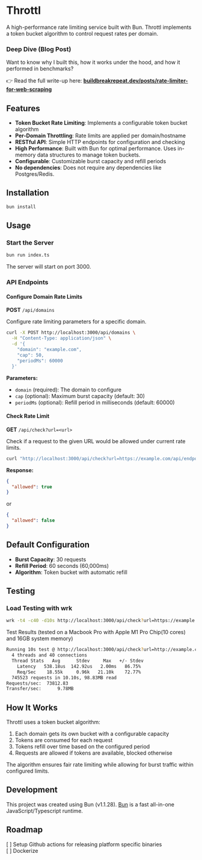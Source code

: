 # Throttl

A high-performance rate limiting service built with Bun. Throttl implements a token bucket algorithm to control request rates per domain.

### Deep Dive (Blog Post)

Want to know why I built this, how it works under the hood, and how it performed in benchmarks?

👉 Read the full write-up here: [**buildbreakrepeat.dev/posts/rate-limiter-for-web-scraping**](https://buildbreakrepeat.dev/posts/rate-limiter-for-web-scraping/)

## Features

- **Token Bucket Rate Limiting**: Implements a configurable token bucket algorithm
- **Per-Domain Throttling**: Rate limits are applied per domain/hostname
- **RESTful API**: Simple HTTP endpoints for configuration and checking
- **High Performance**: Built with Bun for optimal performance. Uses in-memory data structures to manage token buckets.
- **Configurable**: Customizable burst capacity and refill periods
- **No dependencies**: Does not require any dependencies like Postgres/Redis.

## Installation

```bash
bun install
```

## Usage

### Start the Server

```bash
bun run index.ts
```

The server will start on port 3000.

### API Endpoints

#### Configure Domain Rate Limits

**POST** `/api/domains`

Configure rate limiting parameters for a specific domain.

```bash
curl -X POST http://localhost:3000/api/domains \
  -H "Content-Type: application/json" \
  -d '{
    "domain": "example.com",
    "cap": 50,
    "periodMs": 60000
  }'
```

**Parameters:**

- `domain` (required): The domain to configure
- `cap` (optional): Maximum burst capacity (default: 30)
- `periodMs` (optional): Refill period in milliseconds (default: 60000)

#### Check Rate Limit

**GET** `/api/check?url=<url>`

Check if a request to the given URL would be allowed under current rate limits.

```bash
curl "http://localhost:3000/api/check?url=https://example.com/api/endpoint"
```

**Response:**

```json
{
  "allowed": true
}
```

or

```json
{
  "allowed": false
}
```

## Default Configuration

- **Burst Capacity**: 30 requests
- **Refill Period**: 60 seconds (60,000ms)
- **Algorithm**: Token bucket with automatic refill

## Testing

### Load Testing with wrk

```bash
wrk -t4 -c40 -d10s http://localhost:3000/api/check?url=https://example.com
```

Test Results (tested on a Macbook Pro with Apple M1 Pro Chip(10 cores) and 16GB system memory)

```bash
Running 10s test @ http://localhost:3000/api/check?url=http://example.com
  4 threads and 40 connections
  Thread Stats   Avg      Stdev     Max   +/- Stdev
    Latency   538.18us  142.92us   2.00ms   86.75%
    Req/Sec    18.55k     0.96k   21.10k    72.77%
  745523 requests in 10.10s, 98.83MB read
Requests/sec:  73812.83
Transfer/sec:      9.78MB
```

## How It Works

Throttl uses a token bucket algorithm:

1. Each domain gets its own bucket with a configurable capacity
2. Tokens are consumed for each request
3. Tokens refill over time based on the configured period
4. Requests are allowed if tokens are available, blocked otherwise

The algorithm ensures fair rate limiting while allowing for burst traffic within configured limits.

## Development

This project was created using Bun (v1.1.28). [Bun](https://bun.sh) is a fast all-in-one JavaScript/Typescript runtime.

## Roadmap

[ ] Setup Github actions for releasing platform specific binaries  
[ ] Dockerize
